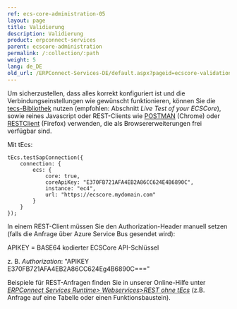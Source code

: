 ```yaml
---
ref: ecs-core-administration-05
layout: page
title: Validierung
description: Validierung
product: erpconnect-services
parent: ecscore-administration
permalink: /:collection/:path
weight: 5
lang: de_DE
old_url: /ERPConnect-Services-DE/default.aspx?pageid=ecscore-validation
---
```


Um sicherzustellen, dass alles korrekt konfiguriert ist und die Verbindungseinstellungen wie gewünscht funktionieren, können Sie die [tecs-Bibliothek](https://cdn-files.theobald-software.com/static/theobald.ecs.micro/5.7.0/index.html) nutzen (empfohlen: Abschnitt *Live Test of your ECSCore*), sowie reines Javascript oder REST-Clients wie [POSTMAN](https://chrome.google.com/webstore/detail/postman/fhbjgbiflinjbdggehcddcbncdddomop) (Chrome) oder [RESTClient](https://addons.mozilla.org/de/firefox/addon/restclient/) (Firefox) verwenden, die als Browsererweiterungen frei verfügbar sind.

Mit tEcs:
```
tEcs.testSapConnection({
    connection: {
        ecs: {
            core: true,
            coreApiKey: "E370FB721AFA4EB2A86CC624E4B6890C",
            instance: "ec4",
            url: "https://ecscore.mydomain.com"
        }
    }
});
```

In einem REST-Client müssen Sie den Authorization-Header manuell setzen (falls die Anfrage über Azure Service Bus gesendet wird):

APIKEY  =  BASE64 kodierter ECSCore API-Schlüssel

z. B. *Authorization*: "APIKEY E370FB721AFA4EB2A86CC624Eg4B6890C==="

Beispiele für REST-Anfragen finden Sie in unserer Online-Hilfe unter *[ERPConnect Services Runtime> Webservices>REST ohne tEcs](../../ecs-de/ecs-runtime/ecs-webservices/rest-ohne-tecs)* (z.B. Anfrage auf eine Tabelle oder einen Funktionsbaustein).


